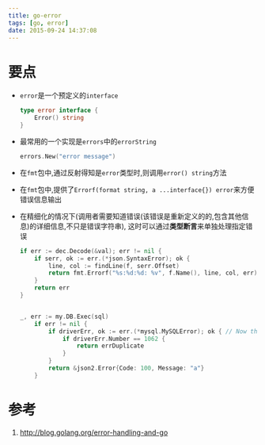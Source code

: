 ```yaml
---
title: go-error
tags: [go, error]
date: 2015-09-24 14:37:08
---
```


# 要点

-   `error`是一个预定义的`interface`

    ```go
    type error interface {
        Error() string
    }
    ```

-   最常用的一个实现是`errors`中的`errorString`

    ```go
    errors.New("error message")
    ```

-   在`fmt`包中,通过反射得知是`error`类型时,则调用`error() string`方法

-   在`fmt`包中,提供了`Errorf(format string, a ...interface{}) error`来方便错误信息输出

-   在精细化的情况下(调用者需要知道错误(该错误是重新定义的的,包含其他信息)的详细信息,不只是错误字符串),
    这时可以通过**类型断言**来单独处理指定错误

    ```go
    if err := dec.Decode(&val); err != nil {
        if serr, ok := err.(*json.SyntaxError); ok {
            line, col := findLine(f, serr.Offset)
            return fmt.Errorf("%s:%d:%d: %v", f.Name(), line, col, err)
        }
        return err
    }
    ```

    ```go

    _, err := my.DB.Exec(sql)
        if err != nil {
            if driverErr, ok := err.(*mysql.MySQLError); ok { // Now the error number is accessible directly
                if driverErr.Number == 1062 {
                    return errDuplicate
                }
            }
            return &json2.Error{Code: 100, Message: "a"}
        }

    ```

# 参考

1.  <http://blog.golang.org/error-handling-and-go>
